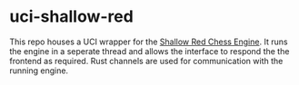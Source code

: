 # uci-shallow-red

This repo houses a UCI wrapper for the [Shallow Red Chess Engine](https://github.com/shallow_red_engine). 
It runs the engine in a seperate thread and allows the interface to respond the the frontend as required. Rust channels are used for communication with the running engine.
